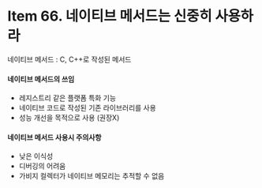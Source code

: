 # Item 66. 네이티브 메서드는 신중히 사용하라

네이티브 메서드 : C, C++로 작성된 메서드  
#### 네이티브 메서드의 쓰임
- 레지스트리 같은 플랫폼 특화 기능
- 네이티브 코드로 작성된 기존 라이브러리를 사용
- 성능 개선을 목적으로 사용 (권장X)

#### 네이티브 메서드 사용시 주의사항
- 낮은 이식성
- 디버깅의 어려움
- 가비지 컬렉터가 네이티브 메모리는 추적할 수 없음
